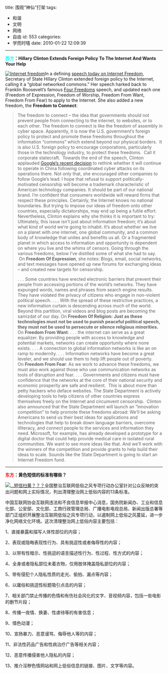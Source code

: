 title: 围观“神仙”打架
tags:
  - 和谐
  - 文明
  - 网络
  - 自由
id: 553
categories:
  - 学而时嘻
date: 2010-01-22 12:09:39
---

**<span style="color: #00ffff;">西方</span>：Hillary Clinton Extends Foreign Policy To The Internet And Wants Your Help**

[![Internet freedom](http://farm5.static.flickr.com/4033/4294739028_482d9ae5cd.jpg)](http://farm5.static.flickr.com/4033/4294739028_482d9ae5cd.jpg "Internet freedom")In a defining [speech today on Internet Freedom](http://www.foreignpolicy.com/articles/2010/01/21/internet_freedom?page=full), Secretary of State Hillary Clinton extended foreign policy to the Internet, calling it a “global networked commons.” Her speech harked back to Franklin Roosevelt’s famous [Four Freedoms](http://en.wikipedia.org/wiki/Four_Freedoms) speech, and updated each one (Freedom of Expression, Freedom of Worship, Freedom From Want, Freedom From Fear) to apply to the Internet. She also added a new freedom, the **Freedom to Connect**:
> The freedom to connect – the idea that governments should not prevent people from connecting to the internet, to websites, or to each other. The freedom to connect is like the freedom of assembly in cyber space.
Apparently, it is now the U.S. government’s foreign policy <!--more-->to protect and promote these freedoms throughout the information “commons” which extend beyond our physical borders.  It is also U.S. foreign policy to encourage corporations, particularly those in the technology industry, to protect these freedoms.  Call it corporate statecraft.  Towards the end of the speech, Clinton applauded [Google’s recent decision](http://www.techcrunch.com/2010/01/12/google-china-attacks/) to rethink whether it will continue to operate in China following coordinated cyber attacks on its operations there. Not only that, she encouraged other companies to follow Google’s lead:
> I hope that refusal to support politically-motivated censorship will become a trademark characteristic of American technology companies. It should be part of our national brand. I’m confident that consumers worldwide will reward firms that respect these principles.
Certainly, the Internet knows no national boundaries. But trying to impose our ideas of freedom onto other countries, especially dictatorships, may end up being a futile effort. Nevertheless, Clinton explains why she thinks it is important to try:
> Ultimately, this issue isn’t just about information freedom; it’s about what kind of world we’re going to inhabit. It’s about whether we live on a planet with one internet, one global community, and a common body of knowledge that unites and benefits us all. Or a fragmented planet in which access to information and opportunity is dependent on where you live and the whims of censors.
Going through the various freedoms, below I’ve distilled some of what she had to say.  On **Freedom Of Expression**, she notes:
> Blogs, email, social networks, and text messages have opened up new forums for exchanging ideas – and created new targets for censorship.
> 
> . . . Some countries have erected electronic barriers that prevent their people from accessing portions of the world’s networks. They have expunged words, names and phrases from search engine results. They have violated the privacy of citizens who engage in non-violent political speech. . . . With the spread of these restrictive practices, a new information curtain is descending across much of the world. Beyond this partition, viral videos and blog posts are becoming the samizdat of our day.
On **Freedom Of Religion:**
> **Just as these technologies must not be used to punish peaceful political speech, they must not be used to persecute or silence religious minorities.**
On **Freedom From Want**:
> . . . the internet can serve as a great equalizer. By providing people with access to knowledge and potential markets, networks can create opportunity where none exists. . . . A connection to global information networks is like an on ramp to modernity. . . . Information networks have become a great leveler, and we should use them to help lift people out of poverty.
On **Freedom From Fear**:
> As we work to advance these freedoms, we must also work against those who use communication networks as tools of disruption and fear. . . . Governments and citizens must have confidence that the networks at the core of their national security and economic prosperity are safe and resilient.  This is about more than petty hackers who deface websites.
The State Department is actively developing tools to help citizens of other countries express themselves freely on the Internet and circumvent censorship.  Clinton also announced that the State Department will launch an “innovation competition” to help promote these freedoms abroad:
> We’ll be asking Americans to send us their best ideas for applications and technologies that help to break down language barriers, overcome illiteracy, and connect people to the services and information they need. Microsoft, for example, has already developed a prototype for a digital doctor that could help provide medical care in isolated rural communities. We want to see more ideas like that. And we’ll work with the winners of the competition and provide grants to help build their ideas to scale.
Sounds like the State Department is going to start an Internet Freedom fund.

* * *
**<span style="color: #ff0000;">东方</span>：黄色短信的标准有哪些？**

[![...短信扫黄？？？](http://farm5.static.flickr.com/4066/4289258491_e9bc1c3dc1.jpg)](http://farm5.static.flickr.com/4066/4289258491_e9bc1c3dc1.jpg "...短信扫黄？？？")全国整治互联网低俗之风专项行动办公室针对公众反映的突出问题和网上实际情况，列出清理整治网上低俗内容的13条标准。

中国互联网协会互联网违法和不良信息举报中心消息，国务院新闻办、工业和信息化部、公安部、文化部、工商行政管理总局、广播电影电视总局、新闻出版总署等部门正组织开展整治互联网低俗之风专项行动，以遏制网上低俗之风蔓延，进一步净化网络文化环境。这次清理整治网上低俗内容主要包括：

1、直接暴露和描写人体性部位的内容；

2、表现或隐晦表现性行为、具有挑逗性或者侮辱性的内容；

3、以带有性暗示、性挑逗的语言描述性行为、性过程、性方式的内容；

4、全身或者隐私部位未着衣物，仅用肢体掩盖隐私部位的内容；

5、带有侵犯个人隐私性质的走光、偷拍、漏点等内容；

6、以庸俗和挑逗性标题吸引点击的内容；

7、相关部门禁止传播的色情和有伤社会风化的文字、音视频内容，包括一些电影的删节片段；

8、传播一夜情、换妻、性虐待等的有害信息；

9、情色动漫；

10、宣扬暴力、恶意谩骂、侮辱他人等的内容；

11、非法性药品广告和性病治疗广告等相关内容；

12、恶意传播侵害他人隐私的内容；

13、推介淫秽色情网站和网上低俗信息的链接、图片、文字等内容。